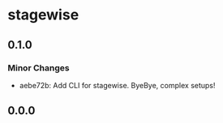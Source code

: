 # stagewise

## 0.1.0

### Minor Changes

- aebe72b: Add CLI for stagewise. ByeBye, complex setups!

## 0.0.0
